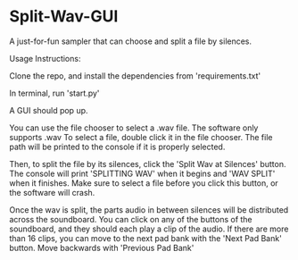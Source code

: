# Split-Wav-GUI

A just-for-fun sampler that can choose and split a file by silences. 

Usage Instructions:

Clone the repo, and install the dependencies from 'requirements.txt'

In terminal, run 'start.py'

A GUI should pop up.

You can use the file chooser to select a .wav file. The software only supports .wav
To select a file, double click it in the file chooser. 
The file path will be printed to the console if it is properly selected.

Then, to split the file by its silences, click the 'Split Wav at Silences' button.
The console will print 'SPLITTING WAV' when it begins and 'WAV SPLIT' when it finishes.
Make sure to select a file before you click this button, or the software will crash.

Once the wav is split, the parts audio in between silences will be distributed across the soundboard.
You can click on any of the buttons of the soundboard, and they should each play a clip of the audio.
If there are more than 16 clips, you can move to the next pad bank with the 'Next Pad Bank' button.
Move backwards with 'Previous Pad Bank'




